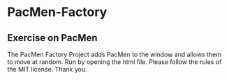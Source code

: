 # PacMen-Factory
<h2> Exercise on PacMen </h2>
The PacMen Factory Project adds PacMen to the window and allows them to move at random. Run by opening the html file.
Please follow the rules of the MIT license.
Thank you.
